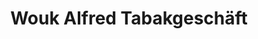 ---
title: "Wouk Alfred Tabakgeschäft"
url: /klagenfurt-am-woerthersee/wouk-alfred-tabakgeschaeft/
shop: Kiosk
---